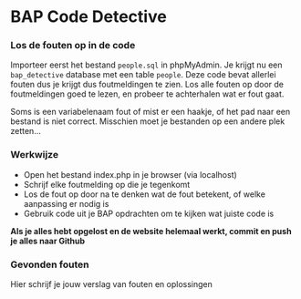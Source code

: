 # BAP Code Detective 

### Los de fouten op in de code

Importeer eerst het bestand `people.sql` in phpMyAdmin. Je krijgt nu een `bap_detective` database met een table `people`.
Deze code bevat allerlei fouten dus je krijgt dus foutmeldingen te zien.
Los alle fouten op door de foutmeldingen goed te lezen, en probeer te achterhalen wat er fout gaat.

Soms is een variabelenaam fout of mist er een haakje, of het pad naar een bestand is niet correct.  Misschien moet je bestanden op een andere plek zetten...


 
### Werkwijze
- Open het bestand index.php in je browser (via localhost)
- Schrijf elke foutmelding op die je tegenkomt
- Los de fout op door na te denken wat de fout betekent, of welke aanpassing er nodig is
- Gebruik code uit je BAP opdrachten om te kijken wat juiste code is
  
**Als je alles hebt opgelost en de website helemaal werkt, commit en push je alles naar Github**

### Gevonden fouten
Hier schrijf je jouw verslag van fouten en oplossingen

